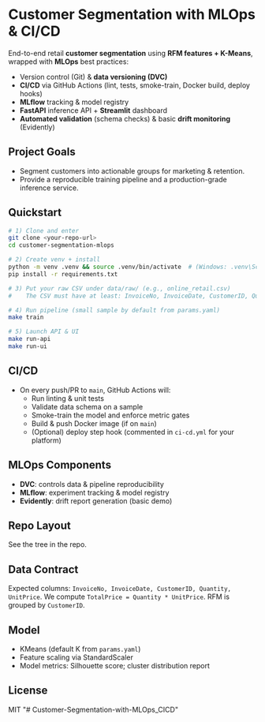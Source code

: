 # Customer Segmentation with MLOps & CI/CD

End-to-end retail **customer segmentation** using **RFM features + K-Means**, wrapped with **MLOps** best practices:
- Version control (Git) & **data versioning (DVC)**
- **CI/CD** via GitHub Actions (lint, tests, smoke-train, Docker build, deploy hooks)
- **MLflow** tracking & model registry
- **FastAPI** inference API + **Streamlit** dashboard
- **Automated validation** (schema checks) & basic **drift monitoring** (Evidently)

## Project Goals
- Segment customers into actionable groups for marketing & retention.
- Provide a reproducible training pipeline and a production-grade inference service.

## Quickstart
```bash
# 1) Clone and enter
git clone <your-repo-url>
cd customer-segmentation-mlops

# 2) Create venv + install
python -m venv .venv && source .venv/bin/activate  # (Windows: .venv\Scripts\activate)
pip install -r requirements.txt

# 3) Put your raw CSV under data/raw/ (e.g., online_retail.csv)
#    The CSV must have at least: InvoiceNo, InvoiceDate, CustomerID, Quantity, UnitPrice

# 4) Run pipeline (small sample by default from params.yaml)
make train

# 5) Launch API & UI
make run-api
make run-ui
```

## CI/CD

- On every push/PR to `main`, GitHub Actions will:
  - Run linting & unit tests
  - Validate data schema on a sample
  - Smoke-train the model and enforce metric gates
  - Build & push Docker image (if on `main`)
  - (Optional) deploy step hook (commented in `ci-cd.yml` for your platform)

## MLOps Components

- **DVC**: controls data & pipeline reproducibility
- **MLflow**: experiment tracking & model registry
- **Evidently**: drift report generation (basic demo)

## Repo Layout

See the tree in the repo.

## Data Contract

Expected columns: `InvoiceNo, InvoiceDate, CustomerID, Quantity, UnitPrice`. We compute `TotalPrice = Quantity * UnitPrice`. RFM is grouped by `CustomerID`.

## Model

- KMeans (default K from `params.yaml`)
- Feature scaling via StandardScaler
- Model metrics: Silhouette score; cluster distribution report

## License

MIT
"# Customer-Segmentation-with-MLOps_CICD" 
